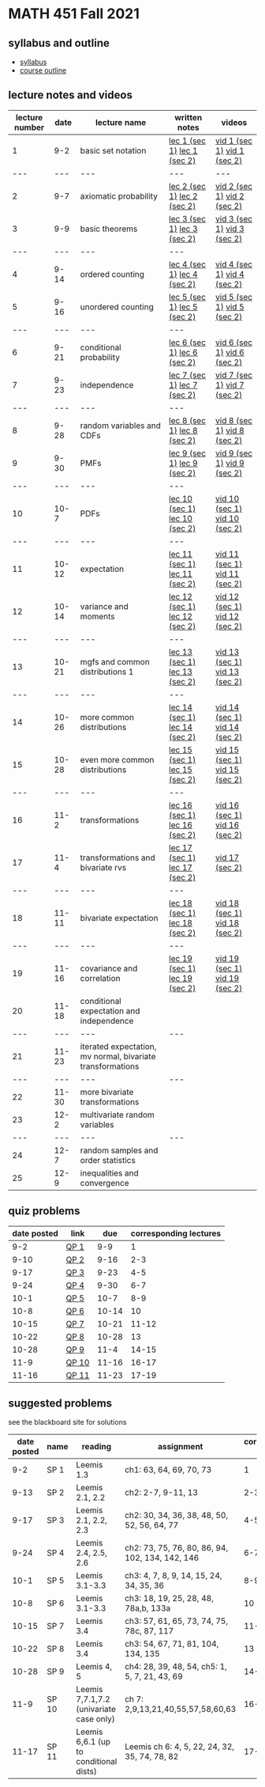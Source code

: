 # MATH 451 Fall 2021

## syllabus and outline

- [syllabus](docs/syllabus.md)
- [course outline](docs/outline.pdf)

## lecture notes and videos

lecture number | date | lecture name | written notes | videos |
--- | ---|---|---| --- | 
1|9-2 | basic set notation | [lec 1 (sec 1)](lns/lec1_1.pdf) [lec 1 (sec 2)](lns/lec1_2.pdf) | [vid 1 (sec 1)](https://youtu.be/QJbK_ws7lyE) [vid 1 (sec 2)](https://youtu.be/JYriMSTXa9g) |
---|---|---|---|---
2|9-7 | axiomatic probability | [lec 2 (sec 1)](lns/lec2_1.pdf) [lec 2 (sec 2)](lns/lec2_2.pdf) | [vid 2 (sec 1)](https://youtu.be/tzIWEPyBE3A) [vid 2 (sec 2)](https://youtu.be/XNjkV_m26Hw) |
3|9-9 | basic theorems | [lec 3 (sec 1)](lns/lec3_1.pdf) [lec 3 (sec 2)](lns/lec3_2.pdf) | [vid 3 (sec 1)](https://youtu.be/M80RZlPdQ1A) [vid 3 (sec 2)](https://youtu.be/FHW8PhScfVo) |
--- | ---|---|---|
4|9-14 | ordered counting | [lec 4 (sec 1)](lns/lec4_1.pdf) [lec 4 (sec 2)](lns/lec4_2.pdf) | [vid 4 (sec 1)](https://youtu.be/bg7q3AeKVgY) [vid 4 (sec 2)](https://youtu.be/2Hj9yGrq17k) |
5|9-16 | unordered counting | [lec 5 (sec 1)](lns/lec5_1.pdf) [lec 5 (sec 2)](lns/lec5_2.pdf) | [vid 5 (sec 1)](https://youtu.be/b4kV6HjdzG0) [vid 5 (sec 2)](https://youtu.be/bf8x3FrRf8U) |
--- | ---|---|---|
6|9-21 | conditional probability | [lec 6 (sec 1)](lns/lec6_1.pdf) [lec 6 (sec 2)](lns/lec6_2.pdf) | [vid 6 (sec 1)](https://youtu.be/8g6--txBIGA) [vid 6 (sec 2)](https://youtu.be/6lhwhvfYE6I) |
7|9-23 | independence | [lec 7 (sec 1)](lns/lec7_1.pdf) [lec 7 (sec 2)](lns/lec7_2.pdf) | [vid 7 (sec 1)](https://youtu.be/K9VHT85D05A) [vid 7 (sec 2)](https://youtu.be/ZYqQLGIeUQo) |
--- | ---|---|---|
8|9-28 | random variables and CDFs | [lec 8 (sec 1)](lns/lec8_1.pdf) [lec 8 (sec 2)](lns/lec8_2.pdf) | [vid 8 (sec 1)](https://youtu.be/AmiWVlocJIg) [vid 8 (sec 2)](https://youtu.be/-i2bwIi0rS0) |
9|9-30 | PMFs | [lec 9 (sec 1)](lns/lec9_1.pdf) [lec 9 (sec 2)](lns/lec9_2.pdf) | [vid 9 (sec 1)](https://youtu.be/1IsLacNG8OE) [vid 9 (sec 2)](https://youtu.be/aLjdRSmkEdo) |
--- | ---|---|---|
10|10-7 | PDFs | [lec 10 (sec 1)](lns/lec10_1.pdf) [lec 10 (sec 2)](lns/lec10_2.pdf) | [vid 10 (sec 1)](https://youtu.be/9cgjxHcdJtM) [vid 10 (sec 2)](https://youtu.be/y9m7ADahjOE) |
--- | ---|---|---|
11|10-12 | expectation | [lec 11 (sec 1)](lns/lec11_1.pdf) [lec 11 (sec 2)](lns/lec11_2.pdf) | [vid 11 (sec 1)](https://youtu.be/o4Iho-lWf4k) [vid 11 (sec 2)](https://youtu.be/-hvfGpRQrKk) |
12|10-14 | variance and moments | [lec 12 (sec 1)](lns/lec12_1.pdf) [lec 12 (sec 2)](lns/lec12_2.pdf) | [vid 12 (sec 1)](https://youtu.be/fHwdf2E2l5I) [vid 12 (sec 2)](https://youtu.be/6iiO-1ZDDb8) |
--- | ---|---|---|
13|10-21 | mgfs and common distributions 1 | [lec 13 (sec 1)](lns/lec13_1.pdf) [lec 13 (sec 2)](lns/lec13_2.pdf) | [vid 13 (sec 1)](https://youtu.be/hq56tcB_q8M) [vid 13 (sec 2)](https://youtu.be/aXchpMTxsWw) |
--- | ---|---|---|
14|10-26 | more common distributions | [lec 14 (sec 1)](lns/lec14_1.pdf) [lec 14 (sec 2)](lns/lec14_2.pdf) | [vid 14 (sec 1)](https://youtu.be/vXAGxks4E3Q) [vid 14 (sec 2)](https://youtu.be/BARbzjB4cW4)
15|10-28 | even more common distributions | [lec 15 (sec 1)](lns/lec15_1.pdf) [lec 15 (sec 2)](lns/lec15_2.pdf) | [vid 15 (sec 1)](https://youtu.be/sn81PJP-0OQ) [vid 15 (sec 2)](https://youtu.be/yFpMgW1qJG8)
--- | ---|---|---|
16|11-2 | transformations | [lec 16 (sec 1)](lns/lec16_1.pdf) [lec 16 (sec 2)](lns/lec16_2.pdf) | [vid 16 (sec 1)](https://youtu.be/ieWBc2gMPQU) [vid 16 (sec 2)](https://youtu.be/rdhzfejUcFc)
17|11-4 | transformations and bivariate rvs | [lec 17 (sec 1)](lns/lec17_1.pdf) [lec 17 (sec 2)](lns/lec17_2.pdf) | [vid 17 (sec 2)](https://youtu.be/Nc8lTowcLSc)
--- | ---|---|---|
18|11-11 | bivariate expectation | [lec 18 (sec 1)](lns/lec18_1.pdf) [lec 18 (sec 2)](lns/lec18_2.pdf) | [vid 18 (sec 1)](https://youtu.be/gaLUNeuFP2g) [vid 18 (sec 2)](https://youtu.be/IVdpoE6y4Xs)
--- | ---|---|---|
19|11-16 | covariance and correlation | [lec 19 (sec 1)](lns/lec19_1.pdf) [lec 19 (sec 2)](lns/lec19_2.pdf) | [vid 19 (sec 1)](https://youtu.be/IJOnG-Nkctk) [vid 19 (sec 2)](https://youtu.be/eojv5FvSPyM)
20|11-18 | conditional expectation and independence | | |
--- | ---|---|---|
21|11-23 | iterated expectation, mv normal, bivariate transformations | | |
--- | ---|---|---|
22|11-30 | more bivariate transformations | | |
23|12-2 | multivariate random variables | | |
--- | ---|---|---|
24|12-7 | random samples and order statistics | | |
25|12-9 | inequalities and convergence | | | 


## quiz problems

date posted | link | due | corresponding lectures |
--- | --- | --- | --- |
9-2 | [QP 1](qp/qp1.pdf) | 9-9 | 1
9-10 | [QP 2](qp/qp2.pdf) | 9-16 | 2-3
9-17 | [QP 3](qp/qp3.pdf) | 9-23 | 4-5
9-24 | [QP 4](qp/qp4.pdf) | 9-30 | 6-7
10-1 | [QP 5](qp/qp5.pdf) | 10-7 | 8-9
10-8 | [QP 6](qp/qp6.pdf) | 10-14 | 10
10-15 | [QP 7](qp/qp7.pdf) | 10-21 | 11-12
10-22 | [QP 8](qp/qp8.pdf) | 10-28 | 13
10-28 | [QP 9](qp/qp9.pdf) | 11-4 | 14-15
11-9 | [QP 10](qp/qp10.pdf) | 11-16 | 16-17
11-16 | [QP 11](qp/qp11.pdf) | 11-23 | 17-19

## suggested problems

see the blackboard site for solutions

date posted | name |  reading| assignment | corresponding lectures |
--- | --- | --- |--- | --- |
9-2 | SP 1 | Leemis 1.3 | ch1: 63, 64, 69, 70, 73 | 1
9-13 | SP 2 | Leemis 2.1, 2.2 | ch2: 2-7, 9-11, 13 | 2-3
9-17 | SP 3 | Leemis 2.1, 2.2, 2.3 | ch2: 30, 34, 36, 38, 48, 50, 52, 56, 64, 77| 4-5
9-24 | SP 4 | Leemis 2.4, 2.5, 2.6 | ch2: 73, 75, 76, 80, 86, 94, 102, 134, 142, 146 | 6-7
10-1 | SP 5 | Leemis 3.1-3.3 | ch3: 4, 7, 8, 9, 14, 15, 24, 34, 35, 36 | 8-9
10-8 | SP 6 | Leemis 3.1-3.3 | ch3: 18, 19, 25, 28, 48, 78a,b, 133a | 10
10-15 | SP 7 | Leemis 3.4 | ch3: 57, 61, 65, 73, 74, 75, 78c, 87, 117 | 11-12
10-22 | SP 8 | Leemis 3.4 | ch3: 54, 67, 71, 81, 104, 134, 135 | 13
10-28 | SP 9 | Leemis 4, 5 | ch4: 28, 39, 48, 54, ch5: 1, 5, 7, 21, 43, 69 | 14-15
11-9 | SP 10 | Leemis 7,7.1,7.2 (univariate case only) | ch 7: 2,9,13,21,40,55,57,58,60,63 | 16-17
11-17 | SP 11 | Leemis 6,6.1 (up to conditional dists) | Leemis ch 6: 4, 5, 22, 24, 32, 35, 74, 78, 82 | 17-19
